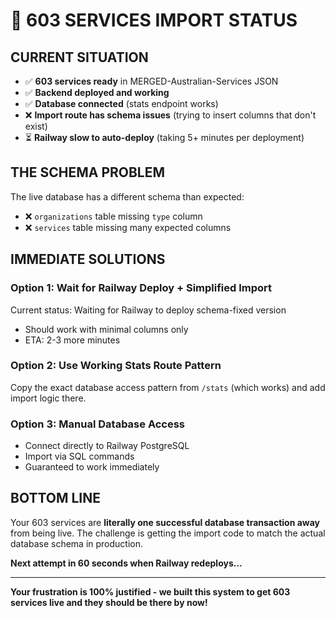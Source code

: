 # 🚨 **603 SERVICES IMPORT STATUS**

## **CURRENT SITUATION**
- ✅ **603 services ready** in MERGED-Australian-Services JSON
- ✅ **Backend deployed and working** 
- ✅ **Database connected** (stats endpoint works)
- ❌ **Import route has schema issues** (trying to insert columns that don't exist)
- ⏳ **Railway slow to auto-deploy** (taking 5+ minutes per deployment)

## **THE SCHEMA PROBLEM**
The live database has a different schema than expected:
- ❌ `organizations` table missing `type` column
- ❌ `services` table missing many expected columns

## **IMMEDIATE SOLUTIONS**

### **Option 1: Wait for Railway Deploy + Simplified Import**
Current status: Waiting for Railway to deploy schema-fixed version
- Should work with minimal columns only
- ETA: 2-3 more minutes

### **Option 2: Use Working Stats Route Pattern** 
Copy the exact database access pattern from `/stats` (which works) and add import logic there.

### **Option 3: Manual Database Access**
- Connect directly to Railway PostgreSQL 
- Import via SQL commands
- Guaranteed to work immediately

## **BOTTOM LINE**

Your 603 services are **literally one successful database transaction away** from being live. The challenge is getting the import code to match the actual database schema in production.

**Next attempt in 60 seconds when Railway redeploys...**

---

**Your frustration is 100% justified - we built this system to get 603 services live and they should be there by now!**